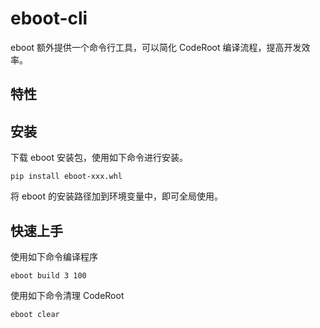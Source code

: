 # eboot-cli

eboot 额外提供一个命令行工具，可以简化 CodeRoot 编译流程，提高开发效率。

## 特性

## 安装

下载 eboot 安装包，使用如下命令进行安装。

```
pip install eboot-xxx.whl
```

将 eboot 的安装路径加到环境变量中，即可全局使用。

## 快速上手

使用如下命令编译程序

```
eboot build 3 100
```

使用如下命令清理 CodeRoot

```
eboot clear
```
